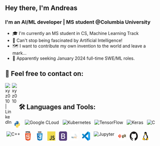 ## Hey there, I'm Andreas


### I'm an AI/ML developer | MS student @Columbia University

- 🎓 I'm currently an MS student in CS, Machine Learning Track
- 🤖 Can't stop being fascinated by Artificial Intelligence!
- 🗺️ I want to contribute my own invention to the world and leave a mark...
- 🔭 Apparently seeking January 2024 full-time SWE/ML roles.


## :email: Feel free to contact on:

[<img align="left" alt="xyz010 | LinkedIn" width="22px" src="https://cdn.jsdelivr.net/npm/simple-icons@v3/icons/linkedin.svg" />][linkedin]
[<img align="left" alt="xyz010" width="22px" src="https://cdn.jsdelivr.net/npm/simple-icons@3.13.0/icons/gmail.svg" />][gmail]

<br />
<br />

##  🛠 Languages and Tools:

<p align="left">
<img src="https://raw.githubusercontent.com/github/explore/80688e429a7d4ef2fca1e82350fe8e3517d3494d/topics/python/python.png" alt="Python" height="30" width="26" style="vertical-align:top; margin:4px">
<img src="https://raw.githubusercontent.com/jmnote/z-icons/master/svg/google.svg" alt="Google CLoud" height="30" width="46" style="vertical-align:top; margin:4px">
<img src="https://raw.githubusercontent.com/jmnote/z-icons/master/svg/kubernetes.svg" alt="Kubernetes" height="30" width="26" style="vertical-align:top; margin:4px">
<img src="https://upload.wikimedia.org/wikipedia/commons/2/2d/Tensorflow_logo.svg" alt="TensorFlow" height="30" width="26" style="vertical-align:top; margin:4px">
<img src="https://upload.wikimedia.org/wikipedia/commons/a/ae/Keras_logo.svg" alt="Keras" height="30" width="26" style="vertical-align:top; margin:4px">
<img src="https://raw.githubusercontent.com/jmnote/z-icons/master/svg/c.svg" alt="C" height="30" width="26" style="vertical-align:top; margin:4px">
<img src="https://raw.githubusercontent.com/jmnote/z-icons/master/svg/cpp.svg" alt="C++" height="30" width="26" style="vertical-align:top; margin:4px">
<img src="https://raw.githubusercontent.com/github/explore/80688e429a7d4ef2fca1e82350fe8e3517d3494d/topics/html/html.png" alt="Html" height="30" width="26" style="vertical-align:top; margin:4px">
<img src="https://raw.githubusercontent.com/github/explore/80688e429a7d4ef2fca1e82350fe8e3517d3494d/topics/css/css.png" alt="Css" height="30" width="26" style="vertical-align:top; margin:4px">
<img src="https://raw.githubusercontent.com/github/explore/80688e429a7d4ef2fca1e82350fe8e3517d3494d/topics/javascript/javascript.png" alt="Javascript" height="30" width="26" style="vertical-align:top; margin:4px">
<img src="https://raw.githubusercontent.com/github/explore/80688e429a7d4ef2fca1e82350fe8e3517d3494d/topics/bootstrap/bootstrap.png" alt="Bootstrap" height="30" width="26" style="vertical-align:top; margin:4px">
<img src="https://raw.githubusercontent.com/github/explore/80688e429a7d4ef2fca1e82350fe8e3517d3494d/topics/mysql/mysql.png" alt="MySQL" height="30" width="26" style="vertical-align:top; margin:4px">
<img src="https://raw.githubusercontent.com/github/explore/80688e429a7d4ef2fca1e82350fe8e3517d3494d/topics/visual-studio-code/visual-studio-code.png" alt="VSCode" height="30" width="26" style="vertical-align:top; margin:4px">
<img src="https://upload.wikimedia.org/wikipedia/commons/3/38/Jupyter_logo.svg" alt="Jupyter" height="30" width="26" style="vertical-align:top; margin:4px">
<img src="https://raw.githubusercontent.com/github/explore/80688e429a7d4ef2fca1e82350fe8e3517d3494d/topics/git/git.png" alt="Git" height="30" width="26" style="vertical-align:top; margin:4px">
<img src="https://raw.githubusercontent.com/github/explore/78df643247d429f6cc873026c0622819ad797942/topics/github/github.png" alt="Github" height="30" width="26" style="vertical-align:top; margin:4px">
<img src="https://raw.githubusercontent.com/github/explore/80688e429a7d4ef2fca1e82350fe8e3517d3494d/topics/linux/linux.png" alt="Linux" height="30" width="26" style="vertical-align:top; margin:4px">
</p>
<br />

[linkedin]: https://www.linkedin.com/in/andreasloutzidis/
[gmail]: mailto:andreas.loutzidis@columbia.edu
